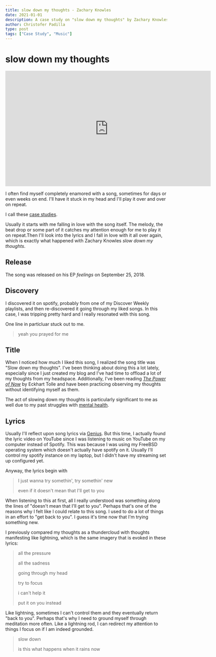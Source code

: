 ```yaml
---
title: slow down my thoughts - Zachary Knowles
date: 2021-01-01
description: A case study on "slow down my thoughts" by Zachary Knowles.
author: Christofer Padilla
type: post
tags: ["Case Study", "Music"]
---
```


# slow down my thoughts

<div class="resp-container">
  <iframe class="resp-iframe" width="640" height="360" src="https://www.youtube.com/embed/jcBcJCZZEJ4" frameborder="0" allow="accelerometer; autoplay; clipboard-write; encrypted-media; gyroscope; picture-in-picture" allowfullscreen></iframe>
</div>

I often find myself completely enamored with a song, sometimes for days or even weeks on end. I'll have it stuck in my head and I'll play it over and over on repeat.

I call these [case studies](/tags/#Case-Study).

Usually it starts with me falling in love with the song itself. The melody, the beat drop or some part of it catches my attention enough for me to play it on repeat.Then I'll look into the lyrics and I fall in love with it all over again, which is exactly what happened with Zachary Knowles *slow down my thoughts*.

## Release

The song was released on his EP *feelings* on September 25, 2018.

## Discovery

I discovered it on spotify, probably from one of my Discover Weekly playlists, and then re-discovered it going through my liked songs. In this case, I was tripping pretty hard and I really resonated with this song.

One line in particluar stuck out to me.

> yeah you prayed for me

## Title

When I noticed how much I liked this song, I realized the song title was "Slow down my thoughts". I've been thinking about doing this a lot lately, especially since I just created my blog and I've had time to offload a lot of my thoughts from my headspace. Additionally, I've been reading [*The Power of Now*](https://smile.amazon.com/Power-Now-Guide-Spiritual-Enlightenment/dp/1577314808) by Eckhart Tolle and have been practicing observing my thoughts without identifying myself as them.

The act of slowing down my thoughts is particularly significant to me as well due to my past struggles with [mental health](/tags/#Mental-Health).

## Lyrics

Usually I'll reflect upon song lyrics via [Genius](https://genius.com/). But this time, I actually found the lyric video on YouTube since I was listening to music on YouTube on my computer instead of Spotify. This was because I was using my FreeBSD operating system which doesn't actually have spotify on it. Usually I'll control my spotify instance on my laptop, but I didn't have my streaming set up configured yet.

Anyway, the lyrics begin with

> I just wanna try somethin', try somethin' new
>
> even if it doesn't mean that I'll get to you

When listening to this at first, all I really understood was something along the lines of "doesn't mean that I'll get to you". Perhaps that's one of the reasons why I felt like I could relate to this song. I used to do a lot of things in an effort to "get back to you". I guess it's time now that I'm trying something new.

I previously compared my thoughts as a thundercloud with thoughts manifesting like lightning, which is the same imagery that is evoked in these lyrics:

> all the pressure
>
> all the sadness
>
> going through my head
>
> try to focus
>
> i can't help it
>
> put it on you instead

Like lightning, sometimes I can't control them and they eventually return "back to you". Perhaps that's why I need to ground myself through meditation more often. Like a lightning rod, I can redirect my attention to things I focus on if I am indeed grounded.

> slow down
>
> is this what happens when it rains now

<TagLinks />

<Comments />
